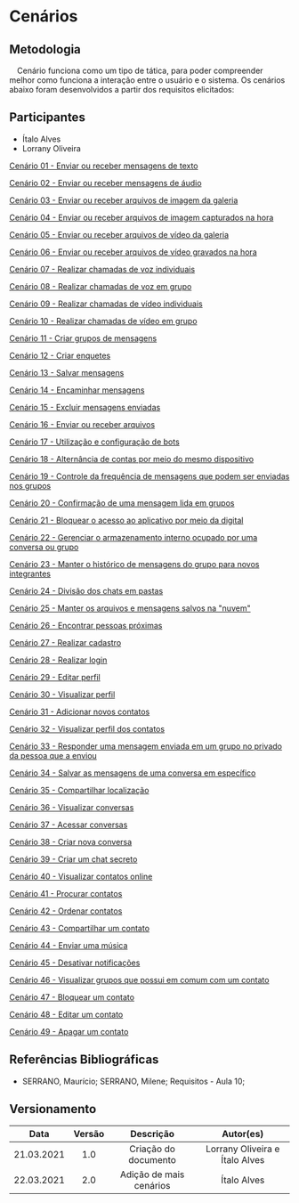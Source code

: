 # Cenários

## Metodologia

 <p>&emsp;Cenário funciona como um tipo de tática, para poder compreender melhor como funciona a interação entre o usuário e o sistema. Os cenários abaixo foram desenvolvidos a partir dos requisitos elicitados: </p>

## Participantes

- Ítalo Alves
- Lorrany Oliveira

[Cenário 01 - Enviar ou receber mensagens de texto](cenario01.md) <br>

[Cenário 02 - Enviar ou receber mensagens de áudio](cenario02.md) <br>

[Cenário 03 - Enviar ou receber arquivos de imagem da galeria](cenario03.md) <br>

[Cenário 04 - Enviar ou receber arquivos de imagem capturados na hora](cenario04.md) <br>

[Cenário 05 - Enviar ou receber arquivos de vídeo da galeria](cenario05.md) <br>

[Cenário 06 - Enviar ou receber arquivos de vídeo gravados na hora](cenario06.md) <br>

[Cenário 07 - Realizar chamadas de voz individuais](cenario07.md) <br>

[Cenário 08 - Realizar chamadas de voz em grupo ](cenario08.md) <br>

[Cenário 09 - Realizar chamadas de vídeo individuais](cenario09.md) <br>

[Cenário 10 - Realizar chamadas de vídeo em grupo](cenario10.md) <br>

[Cenário 11 - Criar grupos de mensagens](cenario11.md) <br>

[Cenário 12 - Criar enquetes](cenario12.md) <br>

[Cenário 13 - Salvar mensagens](cenario13.md) <br>

[Cenário 14 - Encaminhar mensagens](cenario14.md) <br>

[Cenário 15 - Excluir mensagens enviadas](cenario15.md) <br>

[Cenário 16 - Enviar ou receber arquivos](cenario16.md) <br>

[Cenário 17 - Utilização e configuração de bots](cenario17.md) <br>

[Cenário 18 - Alternância de contas por meio do mesmo dispositivo](cenario18.md) <br>

[Cenário 19 - Controle da frequência de mensagens que podem ser enviadas nos grupos](cenario19.md) <br>

[Cenário 20 - Confirmação de uma mensagem lida em grupos](cenario20.md) <br>

[Cenário 21 - Bloquear o acesso ao aplicativo por meio da digital](cenario21.md) <br>

[Cenário 22 - Gerenciar o armazenamento interno ocupado por uma conversa ou grupo](cenario22.md) <br>

[Cenário 23 - Manter o histórico de mensagens do grupo para novos integrantes](cenario23.md) <br>

[Cenário 24 - Divisão dos chats em pastas](cenario24.md) <br>

[Cenário 25 - Manter os arquivos e mensagens salvos na "nuvem"](cenario25.md) <br>

[Cenário 26 - Encontrar pessoas próximas](cenario26.md) <br>

[Cenário 27 - Realizar cadastro](cenario27.md)<br>

[Cenário 28 - Realizar login](cenario28.md)<br>

[Cenário 29 - Editar perfil](cenario29.md)<br>

[Cenário 30 - Visualizar perfil](cenario30.md)<br>

[Cenário 31 - Adicionar novos contatos](cenario31.md)<br>

[Cenário 32 - Visualizar perfil dos contatos](cenario32.md)<br>

[Cenário 33 - Responder uma mensagem enviada em um grupo no privado da pessoa que a enviou](cenario33.md)<br>

[Cenário 34 - Salvar as mensagens de uma conversa em específico](cenario34.md)<br>

[Cenário 35 - Compartilhar localização](cenario35.md)<br>

[Cenário 36 - Visualizar conversas](cenario36.md)<br>

[Cenário 37 - Acessar conversas](cenario37.md)<br>

[Cenário 38 - Criar nova conversa](cenario38.md)<br>

[Cenário 39 - Criar um chat secreto](cenario39.md)<br>

[Cenário 40 - Visualizar contatos online](cenario40.md)<br>

[Cenário 41 - Procurar contatos](cenario41.md)<br>

[Cenário 42 - Ordenar contatos](cenario42.md)<br>

[Cenário 43 - Compartilhar um contato](cenario43.md)<br>

[Cenário 44 - Enviar uma música](cenario44.md)<br>

[Cenário 45 - Desativar notificações](cenario45.md)<br>

[Cenário 46 - Visualizar grupos que possui em comum com um contato](cenario46.md)<br>

[Cenário 47 - Bloquear um contato](cenario47.md)<br>

[Cenário 48 - Editar um contato](cenario48.md)<br>

[Cenário 49 - Apagar um contato](cenario49.md)<br>

## Referências Bibliográficas

- SERRANO, Maurício; SERRANO, Milene; Requisitos - Aula 10;

## Versionamento

|    Data    | Versão |        Descrição        |           Autor(es)            |
| :--------: | :----: | :---------------------: | :----------------------------: |
| 21.03.2021 |  1.0   |  Criação do documento   | Lorrany Oliveira e Ítalo Alves |
| 22.03.2021 |  2.0   | Adição de mais cenários |          Ítalo Alves           |
